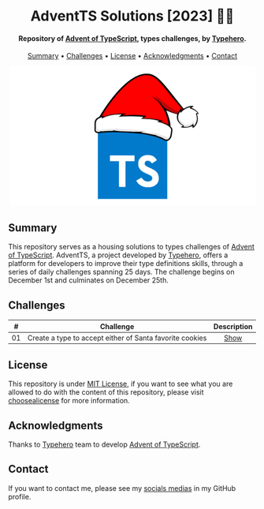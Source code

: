 <h1 align="center">
    AdventTS Solutions [2023] 🎅🎄
</h1>

<h4 align="center">
    Repository of <a href="https://typehero.dev/aot-2023" target="_blank">Advent of TypeScript<a>, types challenges, by <a href="https://typehero.dev/" target="_blank">Typehero</a>.
</h4>

<p align="center">
    <a href="#----summary">Summary</a> •
    <a href="#----challenges">Challenges</a> •
    <a href="#----license">License</a> •
    <a href="#----acknowledgments">Acknowledgments</a> •
    <a href="#----contact">Contact</a>
</p>

<p align="center">
    <img src="./.github/adventts-logo.png" width="500">
</p>

<h2>
    Summary
</h2>
<p>
    This repository serves as a housing solutions to types challenges of <a href="https://typehero.dev/aot-2023" target="_blank">Advent of TypeScript<a>. AdventTS, a project developed by <a href="https://typehero.dev/" target="_blank">Typehero</a>, offers a platform for developers to improve their type definitions skills, through a series of daily challenges spanning 25 days. The challenge begins on December 1st and culminates on December 25th.
</p>

<h2>
    Challenges
</h2>

|  #  | Challenge                                       |        Description         |
| :-: | ----------------------------------------------- | :------------------------: |
| 01  | Create a type to accept either of Santa favorite cookies | [Show](./src/01-challenge) |

<h2>
    License
</h2>
<p>
    This repository is under <a href="./LICENSE" target="_blank">MIT License</a>, if you want to see what you are allowed to do with the content of this repository, please visit <a href="https://choosealicense.com/licenses/" target="_blank">choosealicense</a> for more information.
</p>

<h2>
    Acknowledgments
</h2>
<p>
    Thanks to <a href="https://typehero.dev/" target="_blank">Typehero</a> team to develop <a href="https://typehero.dev/aot-2023" target="_blank">Advent of TypeScript<a>.
</p>

<h2>
    Contact
</h1>
<p>
    If you want to contact me, please see my <a href="https://github.com/hozlucas28" target="_blank">socials medias</a> in my GitHub profile.
</p>
